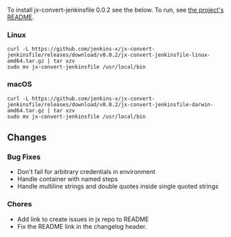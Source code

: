 To install jx-convert-jenkinsfile 0.0.2 see the below. To run, see [the project's README](https://github.com/jenkins-x/jx-convert-jenkinsfile/blob/v0.0.2/README.md).

### Linux

```shell
curl -L https://github.com/jenkins-x/jx-convert-jenkinsfile/releases/download/v0.0.2/jx-convert-jenkinsfile-linux-amd64.tar.gz | tar xzv 
sudo mv jx-convert-jenkinsfile /usr/local/bin
```

### macOS

```shell
curl -L https://github.com/jenkins-x/jx-convert-jenkinsfile/releases/download/v0.0.2/jx-convert-jenkinsfile-darwin-amd64.tar.gz | tar xzv 
sudo mv jx-convert-jenkinsfile /usr/local/bin
```
## Changes

### Bug Fixes

* Don't fail for arbitrary credentials in environment
* Handle container with named steps
* Handle multiline strings and double quotes inside single quoted strings

### Chores

* Add link to create issues in jx repo to README
* Fix the README link in the changelog header.

